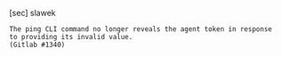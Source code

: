 [sec] slawek

    The ping CLI command no longer reveals the agent token in response
    to providing its invalid value.
    (Gitlab #1340)
